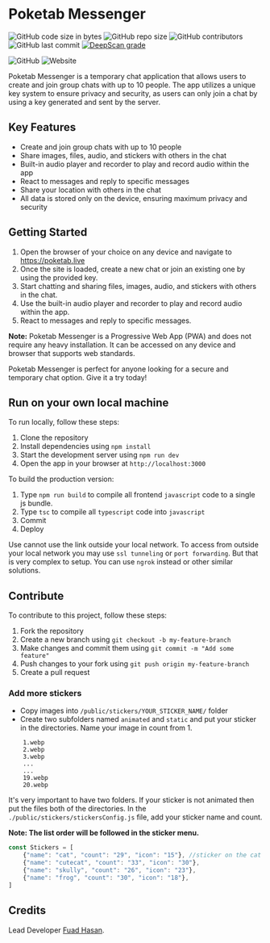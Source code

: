 # Poketab Messenger 
![GitHub code size in bytes](https://img.shields.io/github/languages/code-size/itsfuad/Poketab-Messenger?style=flat-square)
![GitHub repo size](https://img.shields.io/github/repo-size/itsfuad/Poketab-Messenger)
![GitHub contributors](https://img.shields.io/github/contributors/itsfuad/Poketab-Messenger?style=flat-square)
![GitHub last commit](https://img.shields.io/github/last-commit/itsfuad/Poketab-Messanger?style=flat-square)
[![DeepScan grade](https://deepscan.io/api/teams/20528/projects/23967/branches/733333/badge/grade.svg)](https://deepscan.io/dashboard#view=project&tid=20528&pid=23967&bid=733333)

![GitHub](https://img.shields.io/github/license/itsfuad/Poketab-Messenger?style=flat-square)
![Website](https://img.shields.io/website?down_color=Red&down_message=Offline&style=flat-square&up_color=green&up_message=Online&url=https%3A%2F%2Fpoketab.live)

Poketab Messenger is a temporary chat application that allows users to create and join group chats with up to 10 people. The app utilizes a unique key system to ensure privacy and security, as users can only join a chat by using a key generated and sent by the server.

## Key Features
- Create and join group chats with up to 10 people
- Share images, files, audio, and stickers with others in the chat
- Built-in audio player and recorder to play and record audio within the app
- React to messages and reply to specific messages
- Share your location with others in the chat
- All data is stored only on the device, ensuring maximum privacy and security

## Getting Started
1. Open the browser of your choice on any device and navigate to https://poketab.live
2. Once the site is loaded, create a new chat or join an existing one by using the provided key.
3. Start chatting and sharing files, images, audio, and stickers with others in the chat.
4. Use the built-in audio player and recorder to play and record audio within the app.
5. React to messages and reply to specific messages.

**Note:** Poketab Messenger is a Progressive Web App (PWA) and does not require any heavy installation. It can be accessed on any device and browser that supports web standards.

Poketab Messenger is perfect for anyone looking for a secure and temporary chat option. Give it a try today!



## Run on your own local machine

To run locally, follow these steps:

1. Clone the repository
2. Install dependencies using `npm install`
3. Start the development server using `npm run dev`
4. Open the app in your browser at `http://localhost:3000`

To build the production version:

1. Type `npm run build` to compile all frontend `javascript` code to a single js bundle.
2. Type `tsc` to compile all `typescript` code into `javascript`
3. Commit
4. Deploy

Use cannot use the link outside your local network. To access from outside your local network you may use `ssl tunneling` or `port forwarding`. But that is very complex to setup. You can use `ngrok` instead or other similar solutions. 

## Contribute

To contribute to this project, follow these steps:

1. Fork the repository
2. Create a new branch using `git checkout -b my-feature-branch`
3. Make changes and commit them using `git commit -m "Add some feature"`
4. Push changes to your fork using `git push origin my-feature-branch`
5. Create a pull request

### Add more stickers
+ Copy images into `/public/stickers/YOUR_STICKER_NAME/` folder
+ Create two subfolders named `animated` and `static` and put your sticker in the directories. Name your image in count from 1. 
```
    1.webp
    2.webp
    3.webp
    ...
    ...
    19.webp
    20.webp
```
It's very important to have two folders. If your sticker is not animated then put the files both of the directories.
In the `./public/stickers/stickersConfig.js` file, add your sticker name and count. 

**Note: The list order will be followed in the sticker menu.**
```js
const Stickers = [
    {"name": "cat", "count": "29", "icon": "15"}, //sticker on the cat folder which contains 29 webp files and 15th image is the icon.
    {"name": "cutecat", "count": "33", "icon": "30"},
    {"name": "skully", "count": "26", "icon": "23"},
    {"name": "frog", "count": "30", "icon": "18"},
]
```

## Credits
Lead Developer [Fuad Hasan](https://github.com/itsfuad).